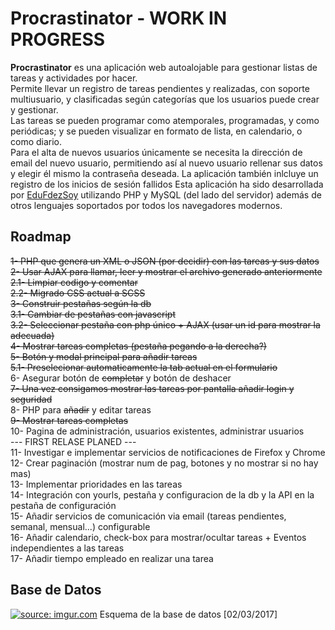 # Procrastinator - WORK IN PROGRESS
<b>Procrastinator</b> es una aplicación web autoalojable para gestionar listas de tareas y actividades por hacer.  
Permite llevar un registro de tareas pendientes y realizadas, con soporte multiusuario, y clasificadas según categorías que los usuarios puede crear y gestionar.  
Las tareas se pueden programar como atemporales, programadas, y como periódicas; y se pueden visualizar en formato de lista, en calendario, o como diario.  
Para el alta de nuevos usuarios únicamente se necesita la dirección de email del nuevo usuario, permitiendo así al nuevo usuario rellenar sus datos y elegir él mismo la contraseña deseada. La aplicación también inlcluye un registro de los inicios de sesión fallidos
Esta aplicación ha sido desarrollada por <a href="https://twitter.com/EduFdezSoy">EduFdezSoy</a> utilizando PHP y MySQL (del lado del servidor) además de otros lenguajes soportados por todos los navegadores modernos.  

## Roadmap
<s>1- PHP que genera un XML o JSON (por decidir) con las tareas y sus datos</s>  
<s>2- Usar AJAX para llamar, leer y mostrar el archivo generado anteriormente</s>  
<s>2.1- Limpiar codigo y comentar</s>  
<s>2.2- Migrado CSS actual a SCSS</s>  
<s>3- Construir pestañas según la db</s>  
<s>3.1- Cambiar de pestañas con javascript</s>  
<s>3.2- Seleccionar pestaña con php único + AJAX (usar un id para mostrar la adecuada)</s>  
<s>4- Mostrar tareas completas (pestaña pegando a la derecha?)</s>  
<s>5- Botón y modal principal para añadir tareas</s>  
<s>5.1- Preselecionar automaticamente la tab actual en el formulario</s>  
6- Asegurar botón de <s>completar</s> y botón de deshacer  
<s>7- Una vez consigamos mostrar las tareas por pantalla añadir login y seguridad</s>  
8- PHP para <s>añadir</s> y editar tareas  
<s>9- Mostrar tareas completas</s>  
10- Pagina de administración, usuarios existentes, administrar usuarios  
   --- FIRST RELASE PLANED ---  
11- Investigar e implementar servicios de notificaciones de Firefox y Chrome  
12- Crear paginación (mostrar num de pag, botones y no mostrar si no hay mas)  
13- Implementar prioridades en las tareas  
14- Integración con yourls, pestaña y configuracion de la db y la API en la pestaña de configuración  
15- Añadir servicios de comunicación via email (tareas pendientes, semanal, mensual...) configurable  
16- Añadir calendario, check-box para mostrar/ocultar tareas + Eventos independientes a las tareas  
17- Añadir tiempo empleado en realizar una tarea  

## Base de Datos
<a href="http://imgur.com/vw60H6q"><img src="http://i.imgur.com/vw60H6q.png" title="source: imgur.com" /></a>
Esquema de la base de datos [02/03/2017]

